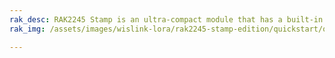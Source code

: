 ```yaml
---
rak_desc: RAK2245 Stamp is an ultra-compact module that has a built-in GPS chip. It comes with a mounted heat-sink that improves the thermal heat dissipation and overall performance of the device. The Stamp form factor feature enables easy integration into the system's mainboard.
rak_img: /assets/images/wislink-lora/rak2245-stamp-edition/quickstart/overview/RAK2245-Stamp.png

---
```


<rk-redirect to="/Product-Categories/WisLink/RAK2245-Stamp-Edition/Overview" />